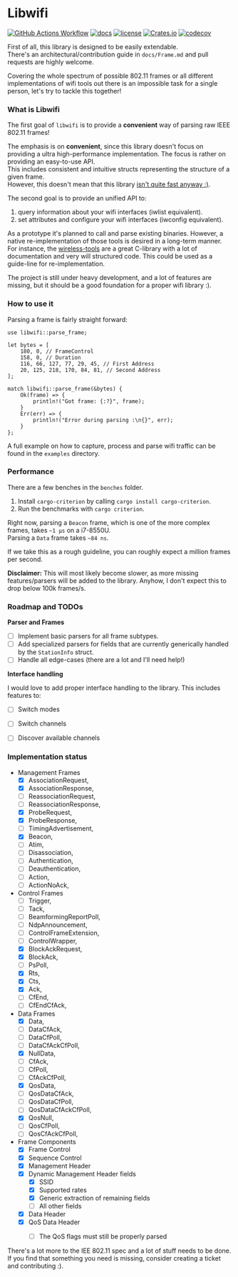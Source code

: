 # Libwifi

[![GitHub Actions Workflow](https://github.com/Nukesor/libwifi/workflows/Tests/badge.svg)](https://github.com/Nukesor/libwifi/actions)
[![docs](https://docs.rs/libwifi/badge.svg)](https://docs.rs/libwifi/)
[![license](http://img.shields.io/badge/license-MIT-blue.svg)](https://github.com/nukesor/libwifi/blob/main/LICENSE)
[![Crates.io](https://img.shields.io/crates/v/libwifi.svg)](https://crates.io/crates/libwifi)
[![codecov](https://codecov.io/gh/nukesor/libwifi/branch/main/graph/badge.svg)](https://codecov.io/gh/nukesor/libwifi)

First of all, this library is designed to be easily extendable. \
There's an architectural/contribution guide in `docs/Frame.md` and pull requests are highly welcome.

Covering the whole spectrum of possible 802.11 frames or all different implementations of wifi tools out there is an impossible task for a single person, let's try to tackle this together!

### What is Libwifi

The first goal of `libwifi` is to provide a **convenient** way of parsing raw IEEE 802.11 frames!

The emphasis is on **convenient**, since this library doesn't focus on providing a ultra high-performance implementation. The focus is rather on providing an easy-to-use API. \
This includes consistent and intuitive structs representing the structure of a given frame. \
However, this doesn't mean that this library [isn't quite fast anyway ;)](https://github.com/Nukesor/libwifi#performance).

The second goal is to provide an unified API to:
1. query information about your wifi interfaces (iwlist equivalent).
2. set attributes and configure your wifi interfaces (iwconfig equivalent).

As a prototype it's planned to call and parse existing binaries.
However, a native re-implementation of those tools is desired in a long-term manner. \
For instance, the [wireless-tools](https://github.com/HewlettPackard/wireless-tools) are a great C-library with a lot of documentation and very will structured code.
This could be used as a guide-line for re-implementation.


The project is still under heavy development, and a lot of features are missing, but it should be a good foundation for a proper wifi library :).

### How to use it

Parsing a frame is fairly straight forward:

```
use libwifi::parse_frame;

let bytes = [
    180, 0, // FrameControl
    158, 0, // Duration
    116, 66, 127, 77, 29, 45, // First Address
    20, 125, 218, 170, 84, 81, // Second Address
];

match libwifi::parse_frame(&bytes) {
    Ok(frame) => {
        println!("Got frame: {:?}", frame);
    }
    Err(err) => {
        println!("Error during parsing :\n{}", err);
    }
};
```

A full example on how to capture, process and parse wifi traffic can be found in the `examples` directory.

### Performance

There are a few benches in the `benches` folder.

1. Install `cargo-criterion` by calling `cargo install cargo-criterion`.
2. Run the benchmarks with `cargo criterion`.

Right now, parsing a `Beacon` frame, which is one of the more complex frames, takes `~1 µs` on a i7-8550U. \
Parsing a `Data` frame takes `~84 ns`.

If we take this as a rough guideline, you can roughly expect a million frames per second.

**Disclaimer:** This will most likely become slower, as more missing features/parsers will be added to the library.
    Anyhow, I don't expect this to drop below 100k frames/s.

### Roadmap and TODOs

**Parser and Frames**

- [ ] Implement basic parsers for all frame subtypes.
- [ ] Add specialized parsers for fields that are currently generically handled by the `StationInfo` struct.
- [ ] Handle all edge-cases (there are a lot and I'll need help!)

**Interface handling**

I would love to add proper interface handling to the library.
This includes features to:

- [ ] Switch modes
- [ ] Switch channels
- [ ] Discover available channels


### Implementation status

- Management Frames
    - [x] AssociationRequest,
    - [x] AssociationResponse,
    - [ ] ReassociationRequest,
    - [ ] ReassociationResponse,
    - [x] ProbeRequest,
    - [x] ProbeResponse,
    - [ ] TimingAdvertisement,
    - [x] Beacon,
    - [ ] Atim,
    - [ ] Disassociation,
    - [ ] Authentication,
    - [ ] Deauthentication,
    - [ ] Action,
    - [ ] ActionNoAck,
- Control Frames
    - [ ] Trigger,
    - [ ] Tack,
    - [ ] BeamformingReportPoll,
    - [ ] NdpAnnouncement,
    - [ ] ControlFrameExtension,
    - [ ] ControlWrapper,
    - [x] BlockAckRequest,
    - [x] BlockAck,
    - [ ] PsPoll,
    - [x] Rts,
    - [x] Cts,
    - [x] Ack,
    - [ ] CfEnd,
    - [ ] CfEndCfAck,
- Data Frames
    - [x] Data,
    - [ ] DataCfAck,
    - [ ] DataCfPoll,
    - [ ] DataCfAckCfPoll,
    - [x] NullData,
    - [ ] CfAck,
    - [ ] CfPoll,
    - [ ] CfAckCfPoll,
    - [x] QosData,
    - [ ] QosDataCfAck,
    - [ ] QosDataCfPoll,
    - [ ] QosDataCfAckCfPoll,
    - [x] QosNull,
    - [ ] QosCfPoll,
    - [ ] QosCfAckCfPoll,
- Frame Components
    - [x] Frame Control
    - [x] Sequence Control
    - [x] Management Header
    - [x] Dynamic Management Header fields
        - [x] SSID
        - [x] Supported rates
        - [x] Generic extraction of remaining fields
        - [ ] All other fields
    - [x] Data Header
    - [x] QoS Data Header
        - [ ] The QoS flags must still be properly parsed


There's a lot more to the IEE 802.11 spec and a lot of stuff needs to be done. \
If you find that something you need is missing, consider creating a ticket and contributing :).

